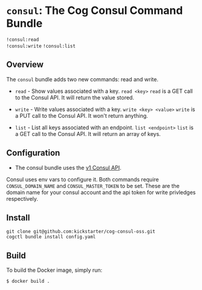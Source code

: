 `consul`: The Cog Consul Command Bundle
=========================================

`!consul:read`  
`!consul:write`
`!consul:list`

## Overview

The `consul` bundle adds two new commands: read and write.

* `read` - Show values associated with a key. 
        `read <key>`
        `read` is a GET call to the Consul API. It will return the value stored.

* `write` - Write values associated with a key.
        `write <key> <value>`
        `write` is a PUT call to the Consul API. It won't return anything.

* `list` - List all keys associated with an endpoint.
        `list <endpoint>`
        `list` is a GET call to the Consul API. It will return an array of keys.

## Configuration

* The consul bundle uses the [v1 Consul API](https://www.consul.io/docs/agent/http/kv.html).

Consul uses env vars to configure it. Both commands require
`CONSUL_DOMAIN_NAME` and `CONSUL_MASTER_TOKEN` to be set. These are the 
domain name for your consul account and the api token for write privledges respectively.

## Install

    git clone git@github.com:kickstarter/cog-consul-oss.git
    cogctl bundle install config.yaml

## Build

To build the Docker image, simply run:

   `$ docker build .`
